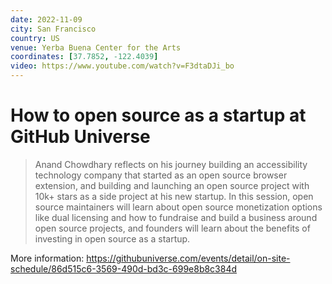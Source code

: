 ```yaml
---
date: 2022-11-09
city: San Francisco
country: US
venue: Yerba Buena Center for the Arts
coordinates: [37.7852, -122.4039]
video: https://www.youtube.com/watch?v=F3dtaDJi_bo
---
```


# How to open source as a startup at GitHub Universe

> Anand Chowdhary reflects on his journey building an accessibility technology company that started as an open source browser extension, and building and launching an open source project with 10k+ stars as a side project at his new startup. In this session, open source maintainers will learn about open source monetization options like dual licensing and how to fundraise and build a business around open source projects, and founders will learn about the benefits of investing in open source as a startup.

More information: https://githubuniverse.com/events/detail/on-site-schedule/86d515c6-3569-490d-bd3c-699e8b8c384d
